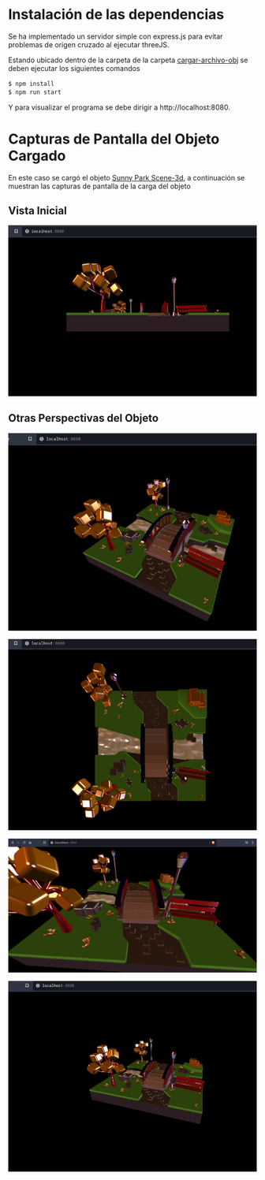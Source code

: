 # Instalación de las dependencias

Se ha implementado un servidor simple con express.js para evitar problemas de origen cruzado al ejecutar threeJS.

Estando ubicado dentro de la carpeta de la carpeta [cargar-archivo-obj](https://github.com/timetravel-1010/computer-graphics/tree/main/lab4/actividad-2-1/carga-archivo-obj) se deben ejecutar los siguientes comandos
```bash
$ npm install
$ npm run start
```

Y para visualizar el programa se debe dirigir a http://localhost:8080.


# Capturas de Pantalla del Objeto Cargado

En este caso se cargó el objeto [Sunny Park Scene-3d](https://www.turbosquid.com/es/3d-models/sunny-park-scene-3d-model-1862516), a continuación se muestran las capturas de pantalla de la carga del objeto

## Vista Inicial

![Vista inicial al ejecutar el programa](public/img/vista-inicial.png)

## Otras Perspectivas del Objeto

![vista-superior-inclinada](public/img/otra-1.png)

![vista-desde-arriba](public/img/vista-desde-arriba.png)

![vista-con-zoom](public/img/vista-con-zoom.png)

![vista-alejada](public/img/otra-2.png)